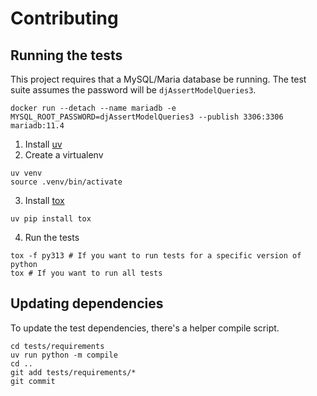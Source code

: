 # Contributing

## Running the tests

This project requires that a MySQL/Maria database be running.
The test suite assumes the password will be `djAssertModelQueries3`.

```shell
docker run --detach --name mariadb -e MYSQL_ROOT_PASSWORD=djAssertModelQueries3 --publish 3306:3306 mariadb:11.4
```

1. Install [uv](https://github.com/astral-sh/uv)
2. Create a virtualenv
  ```shell
  uv venv
  source .venv/bin/activate
  ```
3. Install [tox](https://tox.wiki/en/latest/)
  ```shell
  uv pip install tox
  ```
4. Run the tests
  ```shell
  tox -f py313 # If you want to run tests for a specific version of python
  tox # If you want to run all tests
  ```

## Updating dependencies

To update the test dependencies, there's a helper compile script.

```shell
cd tests/requirements
uv run python -m compile
cd ..
git add tests/requirements/*
git commit
```
